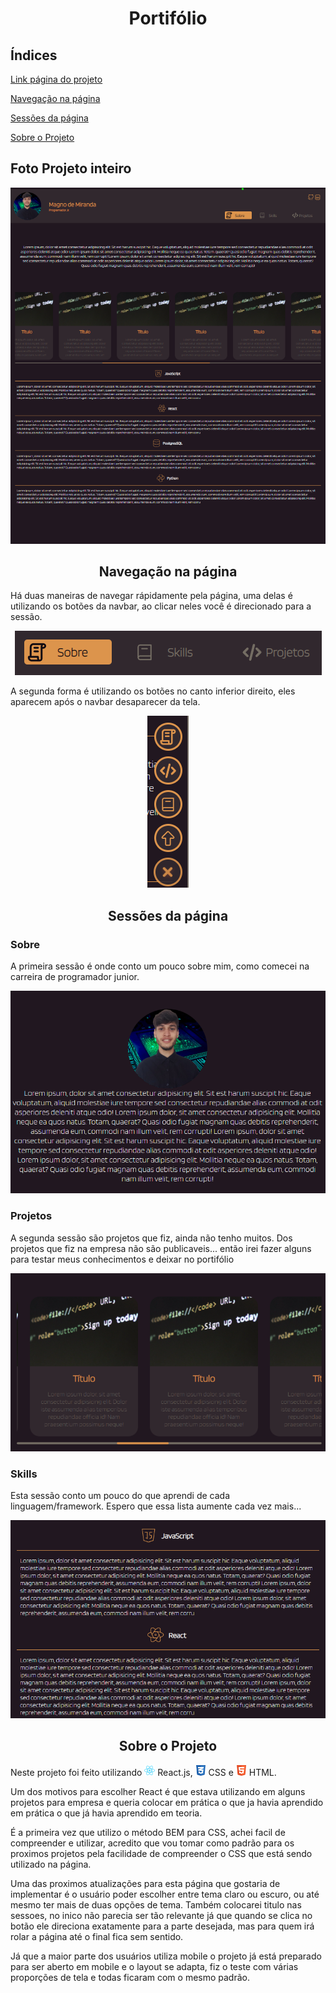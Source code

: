 <h1 style="text-align: center;">Portifólio</h1>

<h2>Índices</h2>
<p><a href="https://magnomf.github.io/portfolio/">Link página do projeto</a></p>
<p><a href="#navegacao">Navegação na página</a></p>
<p><a href="#sessoes">Sessões da página</a></p>
<p><a href="#sobre_o_projeto">Sobre o Projeto</a></p>

<h2>Foto Projeto inteiro</h2>
<p style="text-align: center;">
<img src="./imgReadme/foto_projeto_todo.png">
</p>

<h2 id="navegacao" style="text-align: center;">Navegação na página</h2>

<p>Há duas maneiras de navegar rápidamente pela página, uma delas é utilizando os botões da navbar, ao clicar neles você é direcionado para a sessão.</p>
<p style="text-align: center;">
<img src="./imgReadme/botoes_navbar.png">
</p>

<p>A segunda forma é utilizando os botões no canto inferior direito, eles aparecem após o navbar desaparecer da tela.</p>

<p style="text-align: center;">
<img src="./imgReadme/navbar_lateral.png">
</p>

<h2 id="sessoes" style="text-align: center;">Sessões da página</h2>

<h3>Sobre</h3>
<p>A primeira sessão é onde conto um pouco sobre mim, como comecei na carreira de programador junior.</p>
<p style="text-align: center;">
<img src="./imgReadme/sessao_1.png">
</p>

<h3>Projetos</h3>
<p>A segunda sessão são projetos que fiz,  ainda não tenho muitos. 
Dos projetos que fiz na empresa não são publicaveis... então irei fazer alguns para testar meus conhecimentos e deixar no portifólio</p>
<p style="text-align: center;">
<img src="./imgReadme/sessao_2.png">
</p>

<h3>Skills</h3>
<p>Esta sessão conto um pouco do que aprendi de cada linguagem/framework. Espero que essa lista aumente cada vez mais...</p>
<p style="text-align: center;">
<img src="./imgReadme/sessao_3.png">
</p>

<h2 id="sobre_o_projeto" style="text-align: center;">Sobre o Projeto</h2>
<p>Neste projeto foi feito utilizando <img style="height: 17px" src="./imgReadme/react_icon.svg"> React.js,  <img style="height: 17px" src="./imgReadme/css_icon.svg"> CSS e <img style="height: 17px" src="./imgReadme/html_icon.svg"> HTML.</p>
<p>Um dos motivos para escolher React é que estava utilizando em alguns projetos para empresa e queria colocar em prática o que ja havia aprendido em prática o que já havia aprendido em teoria.</p>

<p>É a primeira vez que utilizo o método BEM para CSS, achei facil de compreender e utilizar, acredito que vou tomar como padrão para os proximos projetos pela facilidade de compreender o CSS que está sendo utilizado na página.</p>

<p>Uma das proximos atualizações para esta página que gostaria de implementar é o usuário poder escolher entre tema claro ou escuro, ou até mesmo ter mais de duas opções de tema. Também colocarei titulo nas sessoes, no inico não parecia ser tão relevante já que quando se clica no botão ele direciona exatamente para a parte desejada, mas para quem irá rolar a página até o final fica sem sentido.</p>

<p>Já que a maior parte dos usuários utiliza mobile o projeto já está preparado para ser aberto em mobile e o layout se adapta, fiz o teste com várias proporções de tela e todas ficaram com o mesmo padrão.</p>
